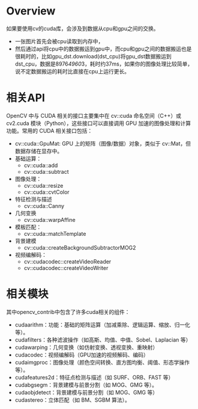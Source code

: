 # Overview

如果要使用cv的cuda库，会涉及到数据从cpu和gpu之间的交换。
* 一张图片首先会被cpu读取到内存中，
* 然后通过api将cpu中的数据搬运到gpu中，而cpu和gpu之间的数据搬运也是很耗时的，比如gpu_dst.download(dst_cpu)将gpu_dst数据搬运到dst_cpu，数据是8976*4960*3，耗时约37ms，如果你的图像处理比较简单，说不定数据搬运的耗时比直接在cpu上运行更长。

# 相关API
OpenCV 中与 CUDA 相关的接口主要集中在 cv::cuda 命名空间（C++）或 cv2.cuda 模块（Python），这些接口可以直接调用 GPU 加速的图像处理和计算功能。常用的 CUDA 相关接口包括：
* cv::cuda::GpuMat: GPU 上的矩阵（图像/数据）对象，类似于 cv::Mat，但数据存储在显存中。
* 基础运算：
  * cv::cuda::add
  * cv::cuda::subtract
* 图像处理：
  * cv::cuda::resize
  * cv::cuda::cvtColor
* 特征检测与描述
  * cv::cuda::Canny
* 几何变换
  * cv::cuda::warpAffine
* 模板匹配：
  * cv::cuda::matchTemplate
* 背景建模
  * cv::cuda::createBackgroundSubtractorMOG2
* 视频编解码：
  * cv::cudacodec::createVideoReader
  * cv::cudacodec::createVideoWriter

# 相关模块

其中opencv_contrib中包含了许多cuda相关的组件：
* cudaarithm：功能：基础的矩阵运算（加减乘除、逻辑运算、缩放、归一化等）。
* cudafilters：各种滤波操作（如高斯、均值、中值、Sobel、Laplacian 等）
* cudawarping：几何变换（如仿射变换、透视变换、重映射）
* cudacodec：视频编解码（GPU加速的视频解码、编码）
* cudaimgproc：图像处理（颜色空间转换、直方图均衡、阈值、形态学操作等）。
* cudafeatures2d：特征点检测与描述（如 SURF、ORB、FAST 等）
* cudabgsegm：背景建模与前景分割（如 MOG、GMG 等）。
* cudaobjdetect：背景建模与前景分割（如 MOG、GMG 等）
* cudastereo：立体匹配（如 BM、SGBM 算法）。